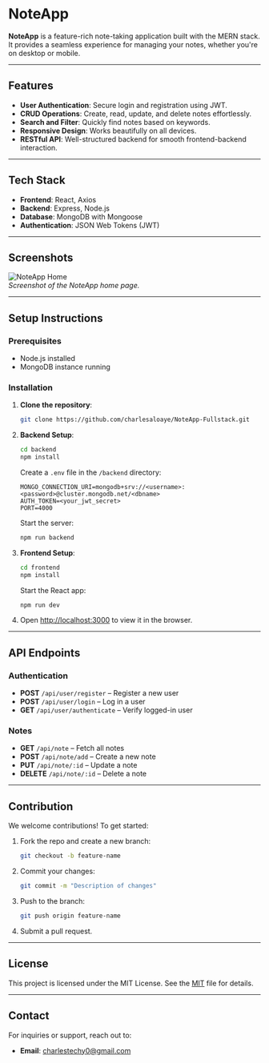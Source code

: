 
# NoteApp

**NoteApp** is a feature-rich note-taking application built with the MERN stack. It provides a seamless experience for managing your notes, whether you're on desktop or mobile.

---

## Features

- **User Authentication**: Secure login and registration using JWT.
- **CRUD Operations**: Create, read, update, and delete notes effortlessly.
- **Search and Filter**: Quickly find notes based on keywords.
- **Responsive Design**: Works beautifully on all devices.
- **RESTful API**: Well-structured backend for smooth frontend-backend interaction.

---

## Tech Stack

- **Frontend**: React, Axios  
- **Backend**: Express, Node.js  
- **Database**: MongoDB with Mongoose  
- **Authentication**: JSON Web Tokens (JWT)

---

## Screenshots

![NoteApp Home](https://via.placeholder.com/800x400)  
_Screenshot of the NoteApp home page._

---

## Setup Instructions

### Prerequisites
- Node.js installed
- MongoDB instance running

### Installation

1. **Clone the repository**:
   ```bash
   git clone https://github.com/charlesaloaye/NoteApp-Fullstack.git
   ```

2. **Backend Setup**:
   ```bash
   cd backend
   npm install
   ```

   Create a `.env` file in the `/backend` directory:
   ```plaintext
   MONGO_CONNECTION_URI=mongodb+srv://<username>:<password>@cluster.mongodb.net/<dbname>
   AUTH_TOKEN=<your_jwt_secret>
   PORT=4000
   ```

   Start the server:
   ```bash
   npm run backend
   ```

3. **Frontend Setup**:
   ```bash
   cd frontend
   npm install
   ```

   Start the React app:
   ```bash
   npm run dev
   ```

4. Open [http://localhost:3000](http://localhost:3000) to view it in the browser.

---

## API Endpoints

### Authentication
- **POST** `/api/user/register` – Register a new user  
- **POST** `/api/user/login` – Log in a user  
- **GET** `/api/user/authenticate` – Verify logged-in user  

### Notes
- **GET** `/api/note` – Fetch all notes  
- **POST** `/api/note/add` – Create a new note  
- **PUT** `/api/note/:id` – Update a note  
- **DELETE** `/api/note/:id` – Delete a note  

---

## Contribution

We welcome contributions! To get started:

1. Fork the repo and create a new branch:
   ```bash
   git checkout -b feature-name
   ```

2. Commit your changes:
   ```bash
   git commit -m "Description of changes"
   ```

3. Push to the branch:
   ```bash
   git push origin feature-name
   ```

4. Submit a pull request.

---

## License

This project is licensed under the MIT License. See the [MIT](MIT) file for details.

---

## Contact

For inquiries or support, reach out to:

- **Email**: charlestechy0@gmail.com  
